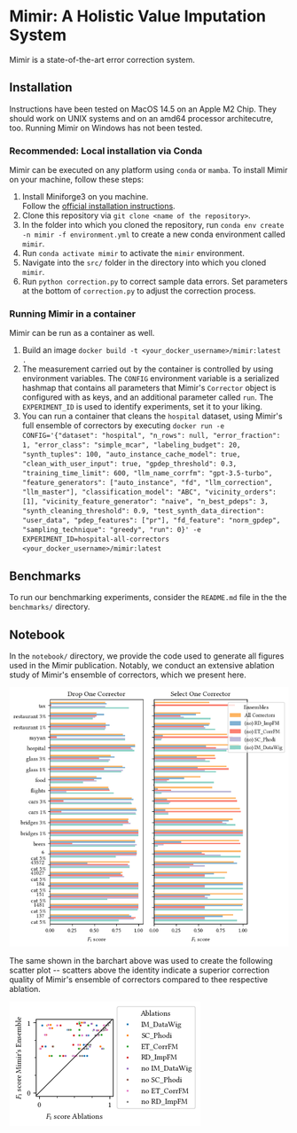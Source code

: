 # Mimir: A Holistic Value Imputation System
Mimir is a state-of-the-art error correction system.

## Installation
Instructions have been tested on MacOS 14.5 on an Apple M2 Chip.
They should work on UNIX systems and on an amd64 processor architecutre, too.
Running Mimir on Windows has not been tested.

### Recommended: Local installation via Conda
Mimir can be executed on any platform using `conda` or `mamba`.
To install Mimir on your machine, follow these steps:

1) Install Miniforge3 on you machine.\
Follow the [official installation instructions](https://github.com/conda-forge/miniforge#download).
1) Clone this repository via `git clone <name of the repository>`.
1) In the folder into which you cloned the repository, run `conda env create -n mimir -f environment.yml` to create a new conda environment called `mimir`.
1) Run `conda activate mimir` to activate the `mimir` environment.
1) Navigate into the `src/` folder in the directory into which you cloned `mimir`.
1) Run `python correction.py` to correct sample data errors. Set parameters at the bottom of `correction.py` to adjust the correction process.


### Running Mimir in a container
Mimir can be run as a container as well.

1) Build an image `docker build -t <your_docker_username>/mimir:latest .`
1) The measurement carried out by the container is controlled by using environment variables. The `CONFIG` environment variable is a serialized hashmap that contains all parameters that Mimir's `Corrector` object is configured with as keys, and an additional parameter called `run`. The `EXPERIMENT_ID` is used to identify experiments, set it to your liking.
1) You can run a container that cleans the `hospital` dataset, using Mimir's full ensemble of correctors by executing `docker run -e CONFIG='{"dataset": "hospital", "n_rows": null, "error_fraction": 1, "error_class": "simple_mcar", "labeling_budget": 20, "synth_tuples": 100, "auto_instance_cache_model": true, "clean_with_user_input": true, "gpdep_threshold": 0.3, "training_time_limit": 600, "llm_name_corrfm": "gpt-3.5-turbo", "feature_generators": ["auto_instance", "fd", "llm_correction", "llm_master"], "classification_model": "ABC", "vicinity_orders": [1], "vicinity_feature_generator": "naive", "n_best_pdeps": 3, "synth_cleaning_threshold": 0.9, "test_synth_data_direction": "user_data", "pdep_features": ["pr"], "fd_feature": "norm_gpdep", "sampling_technique": "greedy", "run": 0}' -e EXPERIMENT_ID=hospital-all-correctors <your_docker_username>/mimir:latest`

## Benchmarks
To run our benchmarking experiments, consider the `README.md` file in the the `benchmarks/` directory.

## Notebook
In the `notebook/` directory, we provide the code used to generate all figures used in the Mimir publication.
Notably, we conduct an extensive ablation study of Mimir's ensemble of correctors, which we present here.

![Barchart showing an extensive ablation study of Mimir's ensemble of correctors.](./notebook/img/2024-04-28-global-ablation-study.png)

The same shown in the barchart above was used to create the following scatter plot -- scatters above the identity indicate a superior correction quality of Mimir's ensemble of correctors compared to thee respective ablation.

![Scatter plot showing an extensive ablation study of Mimir's ensemble of correctors.](./notebook/img/2024-04-28-global-ablation-study-scatter.png)
